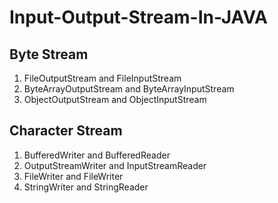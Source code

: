 # Input-Output-Stream-In-JAVA

## Byte Stream
  1. FileOutputStream and FileInputStream
  2. ByteArrayOutputStream  and ByteArrayInputStream
  3. ObjectOutputStream and ObjectInputStream

## Character Stream
  1. BufferedWriter and BufferedReader
  2. OutputStreamWriter and InputStreamReader
  3. FileWriter and FileWriter
  4. StringWriter and StringReader
